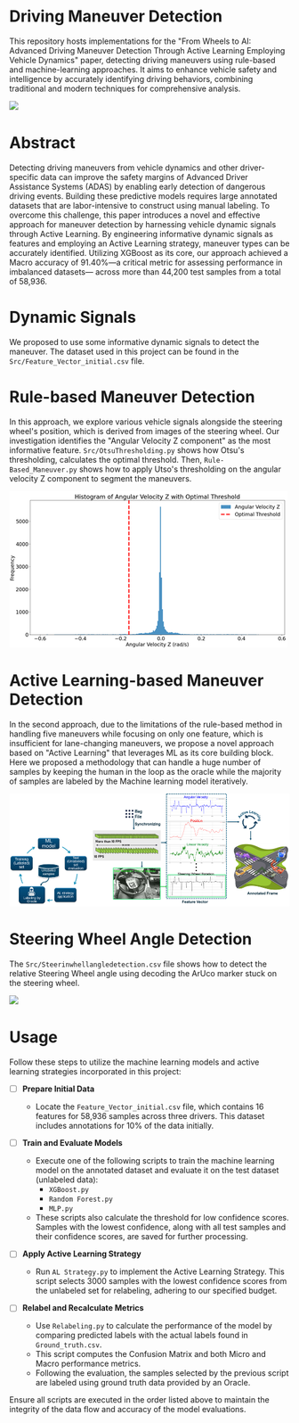 # Driving Maneuver Detection

This repository hosts implementations for the "From Wheels to AI: Advanced Driving Maneuver Detection Through Active Learning Employing Vehicle Dynamics" paper, detecting driving maneuvers using rule-based and machine-learning approaches. It aims to enhance vehicle safety and intelligence by accurately identifying driving behaviors, combining traditional and modern techniques for comprehensive analysis.

![](Media/ManeuverDetection.gif)

# Abstract

Detecting driving maneuvers from vehicle dynamics and other driver-specific data can improve the safety margins of Advanced Driver Assistance Systems (ADAS) by enabling early detection of dangerous driving events. Building these predictive models requires large annotated datasets that are labor-intensive to construct using manual labeling. To overcome this challenge, this paper introduces a novel and effective approach for maneuver detection by harnessing vehicle dynamic signals through Active Learning. By engineering informative dynamic signals as features and employing an Active Learning strategy, maneuver types can be accurately identified. Utilizing XGBoost as its core, our approach achieved a Macro accuracy of 91.40\%—a critical metric for assessing performance in imbalanced datasets— across more than 44,200 test samples from a total of 58,936.

# Dynamic Signals

We proposed to use some informative dynamic signals to detect the maneuver. 
The dataset used in this project can be found in the `Src/Feature_Vector_initial.csv` file.

# Rule-based Maneuver Detection

In this approach, we explore various vehicle signals alongside the steering wheel's position, which is derived from images of the steering wheel. Our investigation identifies the "Angular Velocity Z component" as the most informative feature. `Src/OtsuThresholding.py` shows how Otsu's thresholding, calculates the optimal threshold. Then, `Rule-Based_Maneuver.py` shows how to apply Utso's thresholding on the angular velocity Z component to segment the maneuvers.  

![](Media/Utso.png)

# Active Learning-based Maneuver Detection

In the second approach, due to the limitations of the rule-based method in handling five maneuvers while focusing on only one feature, which is insufficient for lane-changing maneuvers, we propose a novel approach based on "Active Learning" that leverages ML as its core building block.  Here we proposed a methodology that can handle a huge number of samples by keeping the human in the loop as the oracle while the majority of samples are labeled by the Machine learning model iteratively. 

![](Media/AL.png)


# Steering Wheel Angle Detection

The `Src/Steerinwhellangledetection.csv` file shows how to detect the relative Steering Wheel angle using decoding the ArUco marker stuck on the steering wheel.

![](Media/steering_video.gif)

# Usage

Follow these steps to utilize the machine learning models and active learning strategies incorporated in this project:

- [ ] **Prepare Initial Data**
  - Locate the `Feature_Vector_initial.csv` file, which contains 16 features for 58,936 samples across three drivers. This dataset includes annotations for 10% of the data initially.

- [ ] **Train and Evaluate Models**
  - Execute one of the following scripts to train the machine learning model on the annotated dataset and evaluate it on the test dataset (unlabeled data):
    - `XGBoost.py`
    - `Random Forest.py`
    - `MLP.py`
  - These scripts also calculate the threshold for low confidence scores. Samples with the lowest confidence, along with all test samples and their confidence scores, are saved for further processing.

- [ ] **Apply Active Learning Strategy**
  - Run `AL Strategy.py` to implement the Active Learning Strategy. This script selects 3000 samples with the lowest confidence scores from the unlabeled set for relabeling, adhering to our specified budget.

- [ ] **Relabel and Recalculate Metrics**
  - Use `Relabeling.py` to calculate the performance of the model by comparing predicted labels with the actual labels found in `Ground_truth.csv`.
  - This script computes the Confusion Matrix and both Micro and Macro performance metrics.
  - Following the evaluation, the samples selected by the previous script are labeled using ground truth data provided by an Oracle.

Ensure all scripts are executed in the order listed above to maintain the integrity of the data flow and accuracy of the model evaluations.




